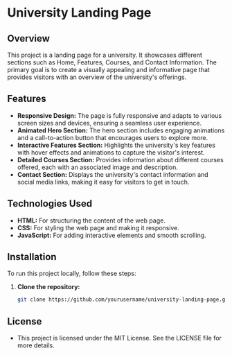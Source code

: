 # University Landing Page

## Overview
This project is a landing page for a university. It showcases different sections such as Home, Features, Courses, and Contact Information. The primary goal is to create a visually appealing and informative page that provides visitors with an overview of the university's offerings.

## Features
- **Responsive Design:** The page is fully responsive and adapts to various screen sizes and devices, ensuring a seamless user experience.
- **Animated Hero Section:** The hero section includes engaging animations and a call-to-action button that encourages users to explore more.
- **Interactive Features Section:** Highlights the university's key features with hover effects and animations to capture the visitor's interest.
- **Detailed Courses Section:** Provides information about different courses offered, each with an associated image and description.
- **Contact Section:** Displays the university's contact information and social media links, making it easy for visitors to get in touch.


## Technologies Used
- **HTML:** For structuring the content of the web page.
- **CSS:** For styling the web page and making it responsive.
- **JavaScript:** For adding interactive elements and smooth scrolling.

## Installation
To run this project locally, follow these steps:

1. **Clone the repository:**
   ```sh
   git clone https://github.com/yourusername/university-landing-page.git

## License
* This project is licensed under the MIT License. See the LICENSE file for more details.

